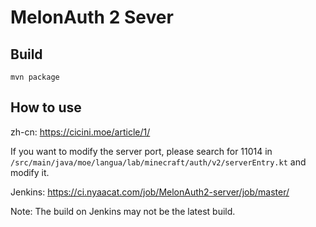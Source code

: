 # MelonAuth 2 Sever
## Build
```shell script
mvn package
```
## How to use
zh-cn: https://cicini.moe/article/1/

If you want to modify the server port, please search for 11014 in `/src/main/java/moe/langua/lab/minecraft/auth/v2/serverEntry.kt` and modify it.

Jenkins: https://ci.nyaacat.com/job/MelonAuth2-server/job/master/

Note: The build on Jenkins may not be the latest build.
